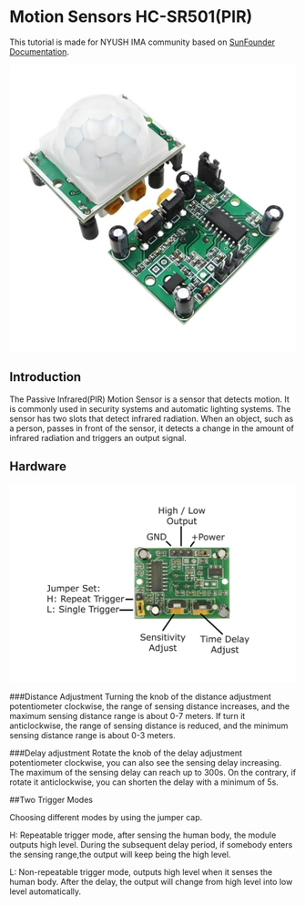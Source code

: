 # Motion Sensors HC-SR501(PIR)
This tutorial is made for NYUSH IMA community based on [SunFounder Documentation](https://docs.sunfounder.com/projects/ultimate-sensor-kit/en/latest/components_basic/13-component_pir_motion.html).

![pirsensor](./images/pir-sensor.jpg)

## Introduction
The Passive Infrared(PIR) Motion Sensor is a sensor that detects motion. It is commonly used in security systems and automatic lighting systems. The sensor has two slots that detect infrared radiation. When an object, such as a person, passes in front of the sensor, it detects a change in the amount of infrared radiation and triggers an output signal.
## Hardware
![MotionSensorStructure](./images/motionsensor.png)

###Distance Adjustment
Turning the knob of the distance adjustment potentiometer clockwise, the range of sensing distance increases, and the maximum sensing distance range is about 0-7 meters. If turn it anticlockwise, the range of sensing distance is reduced, and the minimum sensing distance range is about 0-3 meters.

###Delay adjustment
Rotate the knob of the delay adjustment potentiometer clockwise, you can also see the sensing delay increasing. The maximum of the sensing delay can reach up to 300s. On the contrary, if rotate it anticlockwise, you can shorten the delay with a minimum of 5s.

##Two Trigger Modes

Choosing different modes by using the jumper cap.

H: Repeatable trigger mode, after sensing the human body, the module outputs high level. During the subsequent delay period, if somebody enters the sensing range,the output will keep being the high level.

L: Non-repeatable trigger mode, outputs high level when it senses the human body. After the delay, the output will change from high level into low level automatically.

